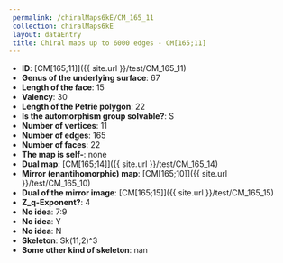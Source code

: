 ```yaml
--- 
 permalink: /chiralMaps6kE/CM_165_11 
 collection: chiralMaps6kE
 layout: dataEntry
 title: Chiral maps up to 6000 edges - CM[165;11]
---
```


- **ID**: [CM[165;11]]({{ site.url }}/test/CM_165_11)
- **Genus of the underlying surface**: 67
- **Length of the face**: 15
- **Valency**: 30
- **Length of the Petrie polygon**: 22
- **Is the automorphism group solvable?**: S
- **Number of vertices**: 11
- **Number of edges**: 165
- **Number of faces**: 22
- **The map is self-**: none
- **Dual map**: [CM[165;14]]({{ site.url }}/test/CM_165_14)
- **Mirror (enantihomorphic) map**: [CM[165;10]]({{ site.url }}/test/CM_165_10)
- **Dual of the mirror image**: [CM[165;15]]({{ site.url }}/test/CM_165_15)
- **Z_q-Exponent?**: 4
- **No idea**:  7:9
- **No idea**: Y
- **No idea**: N
- **Skeleton**: Sk(11;2)^3
- **Some other kind of skeleton**: nan
